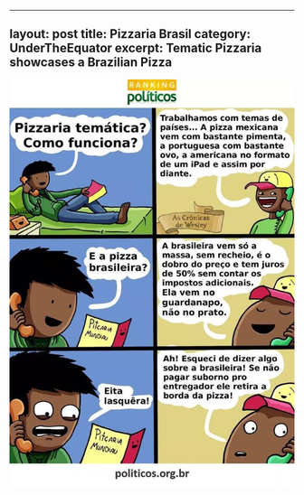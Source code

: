
---
layout: post
title: Pizzaria Brasil
category: UnderTheEquator
excerpt: Tematic Pizzaria showcases a Brazilian Pizza
---
<img src="images/Brazil/PizzariaBrasil.jpg" />

